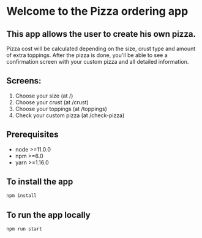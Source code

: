 # Welcome to the Pizza ordering app

## This app allows the user to create his own pizza.
Pizza cost will be calculated depending on the size, crust type and amount of extra toppings.
After the pizza is done, you'll be able to see a confirmation screen with your custom pizza and all detailed information.

## Screens:
1. Choose your size (at /)
1. Choose your crust (at /crust)
2. Choose your toppings (at /toppings)
3. Check your custom pizza (at /check-pizza)

## Prerequisites

- node >=11.0.0
- npm >=6.0
- yarn >=1.16.0

## To install the app

```sh
npm install
```

## To run the app locally

```sh
npm run start
```
